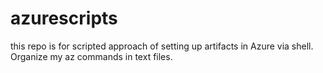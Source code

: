 # azurescripts

this repo is for scripted approach of setting up artifacts in Azure via shell.  Organize my az commands in text files.

